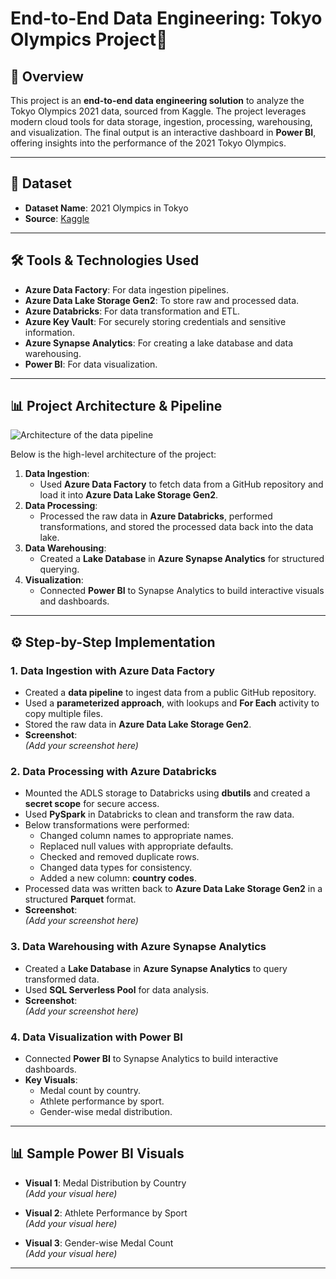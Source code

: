 # End-to-End Data Engineering: Tokyo Olympics Project🏅

## 📖 Overview
This project is an **end-to-end data engineering solution** to analyze the Tokyo Olympics 2021 data, sourced from Kaggle. The project leverages modern cloud tools for data storage, ingestion, processing, warehousing, and visualization. The final output is an interactive dashboard in **Power BI**, offering insights into the performance of the 2021 Tokyo Olympics.

---

## 📁 Dataset
- **Dataset Name**: 2021 Olympics in Tokyo  
- **Source**: [Kaggle](https://www.kaggle.com/datasets/arjunprasadsarkhel/2021-olympics-in-tokyo)

---

## 🛠️ Tools & Technologies Used
- **Azure Data Factory**: For data ingestion pipelines.
- **Azure Data Lake Storage Gen2**: To store raw and processed data.
- **Azure Databricks**: For data transformation and ETL.
- **Azure Key Vault**: For securely storing credentials and sensitive information.
- **Azure Synapse Analytics**: For creating a lake database and data warehousing.
- **Power BI**: For data visualization.

---

## 📊 Project Architecture & Pipeline
![Architecture of the data pipeline](https://github.com/KirandeepMarala/Olympics-azure-data-engineering-project/blob/main/Images/pipeline.gif) 

Below is the high-level architecture of the project:

1. **Data Ingestion**:
   - Used **Azure Data Factory** to fetch data from a GitHub repository and load it into **Azure Data Lake Storage Gen2**.
2. **Data Processing**:
   - Processed the raw data in **Azure Databricks**, performed transformations, and stored the processed data back into the data lake.
3. **Data Warehousing**:
   - Created a **Lake Database** in **Azure Synapse Analytics** for structured querying.
4. **Visualization**:
   - Connected **Power BI** to Synapse Analytics to build interactive visuals and dashboards.

---


## ⚙️ Step-by-Step Implementation

### 1. Data Ingestion with Azure Data Factory
- Created a **data pipeline** to ingest data from a public GitHub repository.  
- Used a **parameterized approach**, with lookups and **For Each** activity to copy multiple files.  
- Stored the raw data in **Azure Data Lake Storage Gen2**.  
- **Screenshot**:  
  *(Add your screenshot here)*  

### 2. Data Processing with Azure Databricks
- Mounted the ADLS storage to Databricks using **dbutils** and created a **secret scope** for secure access.  
- Used **PySpark** in Databricks to clean and transform the raw data.  
- Below transformations were performed:
  - Changed column names to appropriate names.
  - Replaced null values with appropriate defaults.
  - Checked and removed duplicate rows.
  - Changed data types for consistency.
  - Added a new column: **country codes**.
- Processed data was written back to **Azure Data Lake Storage Gen2** in a structured **Parquet** format.  
- **Screenshot**:  
  *(Add your screenshot here)*  

### 3. Data Warehousing with Azure Synapse Analytics
- Created a **Lake Database** in **Azure Synapse Analytics** to query transformed data.  
- Used **SQL Serverless Pool** for data analysis.  
- **Screenshot**:  
  *(Add your screenshot here)*  

### 4. Data Visualization with Power BI
- Connected **Power BI** to Synapse Analytics to build interactive dashboards.  
- **Key Visuals**:
  - Medal count by country.
  - Athlete performance by sport.
  - Gender-wise medal distribution.  
---

## 📊 Sample Power BI Visuals
- **Visual 1**: Medal Distribution by Country  
  *(Add your visual here)*  

- **Visual 2**: Athlete Performance by Sport  
  *(Add your visual here)*  

- **Visual 3**: Gender-wise Medal Count  
  *(Add your visual here)*  

---
